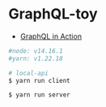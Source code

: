 # GraphQL-toy
    
* [GraphQL in Action](http://www.kyobobook.co.kr/product/detailViewKor.laf?ejkGb=KOR&mallGb=KOR&barcode=9791162245040&orderClick=LAG&Kc=)

```bash
#node: v14.16.1
#yarn: v1.22.18

# local-api
$ yarn run client 

$ yarn run server
```